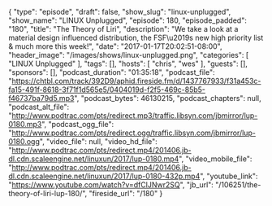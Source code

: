 {
  "type": "episode",
  "draft": false,
  "show_slug": "linux-unplugged",
  "show_name": "LINUX Unplugged",
  "episode": 180,
  "episode_padded": "180",
  "title": "The Theory of Liri",
  "description": "We take a look at a material design influenced distribution, the FSF\u2019s new high priority list & much more this week!",
  "date": "2017-01-17T20:02:51-08:00",
  "header_image": "/images/shows/linux-unplugged.png",
  "categories": [
    "LINUX Unplugged"
  ],
  "tags": [],
  "hosts": [
    "chris",
    "wes"
  ],
  "guests": [],
  "sponsors": [],
  "podcast_duration": "01:35:18",
  "podcast_file": "https://chtbl.com/track/392D9/aphid.fireside.fm/d/1437767933/f31a453c-fa15-491f-8618-3f71f1d565e5/0404019d-f2f5-469c-85b5-f46737ba79d5.mp3",
  "podcast_bytes": 46130215,
  "podcast_chapters": null,
  "podcast_alt_file": "http://www.podtrac.com/pts/redirect.mp3/traffic.libsyn.com/jbmirror/lup-0180.mp3",
  "podcast_ogg_file": "http://www.podtrac.com/pts/redirect.ogg/traffic.libsyn.com/jbmirror/lup-0180.ogg",
  "video_file": null,
  "video_hd_file": "http://www.podtrac.com/pts/redirect.mp4/201406.jb-dl.cdn.scaleengine.net/linuxun/2017/lup-0180.mp4",
  "video_mobile_file": "http://www.podtrac.com/pts/redirect.mp4/201406.jb-dl.cdn.scaleengine.net/linuxun/2017/lup-0180-432p.mp4",
  "youtube_link": "https://www.youtube.com/watch?v=dfClJNwr2SQ",
  "jb_url": "/106251/the-theory-of-liri-lup-180/",
  "fireside_url": "/180"
}

